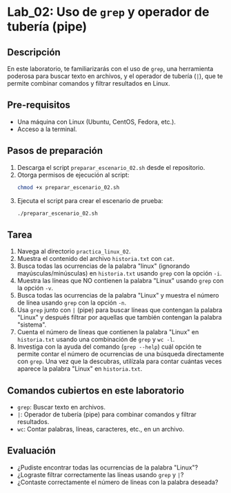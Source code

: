 # Lab_02: Uso de `grep` y operador de tubería (pipe)

## Descripción

En este laboratorio, te familiarizarás con el uso de `grep`, una herramienta poderosa para buscar texto en archivos, y el operador de tubería (`|`), que te permite combinar comandos y filtrar resultados en Linux.

## Pre-requisitos

- Una máquina con Linux (Ubuntu, CentOS, Fedora, etc.).
- Acceso a la terminal.

## Pasos de preparación

1. Descarga el script `preparar_escenario_02.sh` desde el repositorio.
2. Otorga permisos de ejecución al script:
    ```bash
    chmod +x preparar_escenario_02.sh
    ```
3. Ejecuta el script para crear el escenario de prueba:
    ```bash
    ./preparar_escenario_02.sh
    ```

## Tarea

1. Navega al directorio `practica_linux_02`.
2. Muestra el contenido del archivo `historia.txt` con `cat`.
3. Busca todas las ocurrencias de la palabra "linux" (ignorando mayúsculas/minúsculas) en `historia.txt` usando `grep` con la opción `-i`.
4. Muestra las líneas que NO contienen la palabra "Linux" usando `grep` con la opción `-v`.
5. Busca todas las ocurrencias de la palabra "Linux" y muestra el número de línea usando `grep` con la opción `-n`.
6. Usa `grep` junto con `|` (pipe) para buscar líneas que contengan la palabra "Linux" y después filtrar por aquellas que también contengan la palabra "sistema".
7. Cuenta el número de líneas que contienen la palabra "Linux" en `historia.txt` usando una combinación de `grep` y `wc -l`.
8. Investiga con la ayuda del comando (`grep --help`) cuál opción te permite contar el número de ocurrencias de una búsqueda directamente con `grep`. Una vez que la descubras, utilízala para contar cuántas veces aparece la palabra "Linux" en `historia.txt`.

## Comandos cubiertos en este laboratorio

- `grep`: Buscar texto en archivos.
- `|`: Operador de tubería (pipe) para combinar comandos y filtrar resultados.
- `wc`: Contar palabras, líneas, caracteres, etc., en un archivo.

## Evaluación

- ¿Pudiste encontrar todas las ocurrencias de la palabra "Linux"?
- ¿Lograste filtrar correctamente las líneas usando `grep` y `|`?
- ¿Contaste correctamente el número de líneas con la palabra deseada?

